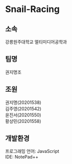 # Snail-Racing

## 소속
강릉원주대학교 멀티미디어공학과

## 팀명
권지명조

## 조원
권지명(20201538)<br/>
김주영(20201542)<br/>
윤진서(20201550)<br/>
황상민(20201558)<br/>

## 개발환경
프로그래밍 언어: JavaScript <br/>
IDE: NotePad++
